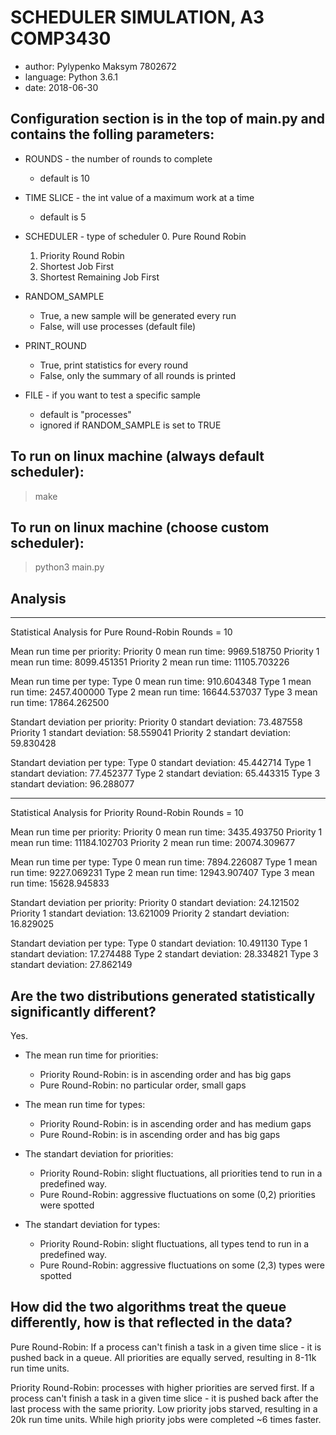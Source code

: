 # SCHEDULER SIMULATION, A3 COMP3430

* author:     Pylypenko Maksym 7802672
* language:   Python 3.6.1
* date:       2018-06-30

## Configuration section is in the top of main.py and contains the folling parameters:

* ROUNDS - the number of rounds to complete 
  - default is 10 

* TIME SLICE - the int value of a maximum work at a time
  - default is 5

* SCHEDULER - type of scheduler
  0. Pure Round Robin
  1. Priority Round Robin
  2. Shortest Job First
  3. Shortest Remaining Job First

* RANDOM_SAMPLE
  - True, a new sample will be generated every run
  - False, will use processes (default file) 

* PRINT_ROUND 
  - True, print statistics for every round
  - False, only the summary of all rounds is printed

* FILE - if you want to test a specific sample 
  - default is "processes" 
  - ignored if RANDOM_SAMPLE is set to TRUE

## To run on linux machine (always default scheduler):
> make 

## To run on linux machine (choose custom scheduler):
> python3 main.py <schedulerType>

## Analysis 

-------------------------------------------

Statistical Analysis for Pure Round-Robin
Rounds = 10

Mean run time per priority:
Priority 0 mean run time: 9969.518750
Priority 1 mean run time: 8099.451351
Priority 2 mean run time: 11105.703226

Mean run time per type:
Type 0 mean run time: 910.604348
Type 1 mean run time: 2457.400000
Type 2 mean run time: 16644.537037
Type 3 mean run time: 17864.262500

Standart deviation per priority:
Priority 0 standart deviation: 73.487558
Priority 1 standart deviation: 58.559041
Priority 2 standart deviation: 59.830428

Standart deviation per type:
Type 0 standart deviation: 45.442714
Type 1 standart deviation: 77.452377
Type 2 standart deviation: 65.443315
Type 3 standart deviation: 96.288077

-------------------------------------------

Statistical Analysis for Priority Round-Robin
Rounds = 10

Mean run time per priority:
Priority 0 mean run time: 3435.493750
Priority 1 mean run time: 11184.102703
Priority 2 mean run time: 20074.309677

Mean run time per type:
Type 0 mean run time: 7894.226087
Type 1 mean run time: 9227.069231
Type 2 mean run time: 12943.907407
Type 3 mean run time: 15628.945833

Standart deviation per priority:
Priority 0 standart deviation: 24.121502
Priority 1 standart deviation: 13.621009
Priority 2 standart deviation: 16.829025

Standart deviation per type:
Type 0 standart deviation: 10.491130
Type 1 standart deviation: 17.274488
Type 2 standart deviation: 28.334821
Type 3 standart deviation: 27.862149
   

## Are the two distributions generated statistically significantly different?

Yes. 

* The mean run time for priorities:
  - Priority Round-Robin: is in ascending order and has big gaps 
  - Pure Round-Robin: no particular order, small gaps
* The mean run time for types:
  - Priority Round-Robin: is in ascending order and has medium gaps 
  - Pure Round-Robin: is in ascending order and has big gaps 

* The standart deviation for priorities:
  - Priority Round-Robin: slight fluctuations, all priorities tend to run in a predefined way. 
  - Pure Round-Robin: aggressive fluctuations on some (0,2) priorities were spotted 

* The standart deviation for types:
  - Priority Round-Robin: slight fluctuations, all types tend to run in a predefined way. 
  - Pure Round-Robin: aggressive fluctuations on some (2,3) types were spotted 

## How did the two algorithms treat the queue differently, how is that reflected in the data?

Pure Round-Robin: If a process can't finish a task in a given time slice - it is pushed back in a queue. All priorities are equally served, resulting in 8-11k run time units.

Priority Round-Robin: processes with higher priorities are served first. If a process can't finish a task in a given time slice - it is pushed back after the last process with the same priority. Low priority jobs starved, resulting in a 20k run time units. While high priority jobs were completed ~6 times faster.
